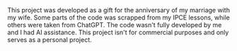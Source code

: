 This project was developed as a gift for the anniversary of my marriage with my wife.
Some parts of the code was scrapped from my IPCE lessons, while others were taken from ChatGPT.
The code wasn't fully developed by me and I had AI assistance.
This project isn't for commercial purposes and only serves as a personal project.
